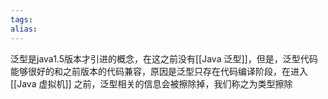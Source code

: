 ```yaml
---
tags: 
alias:
---
```

泛型是java1.5版本才引进的概念，在这之前没有[[Java 泛型]]，但是，泛型代码能够很好的和之前版本的代码兼容，原因是泛型只存在代码编译阶段，在进入[[Java 虚拟机]] 之前，泛型相关的信息会被擦除掉，我们称之为类型擦除

